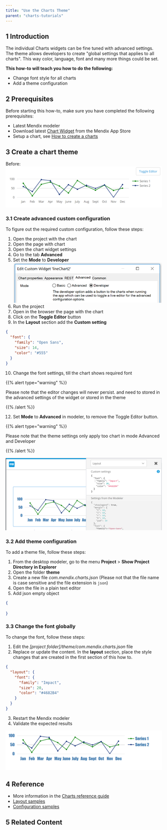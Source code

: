 ```yaml
---
title: "Use the Charts Theme"
parent: "charts-tutorials"
---
```


## 1 Introduction

The individual Charts widgets can be fine tuned with advanced settings. The theme allows developers to create "global settings that applies to all charts". This way color, language, font and many more things could be set.

**This how-to will teach you how to do the following:**

* Change font style for all charts
* Add a theme configuration

## 2 Prerequisites

Before starting this how-to, make sure you have completed the following prerequisites:

* Latest Mendix modeler
* Download latest [Chart Widget](https://appstore.home.mendix.com/link/app/105695/) from the Mendix App Store
* Setup a chart, see [How to create a charts](chart-basic-create)

## 3 Create a chart theme

Before:
![chart](attachments/charts/charts-toggle-editor.png)

### 3.1 Create advanced custom configuration
To figure out the required custom configuration, follow these steps:

1. Open the project with the chart
1. Open the page with chart
1. Open the chart widget settings
1. Go to the tab **Advanced**
1. Set the **Mode** to **Developer**  
![chart widget properties](attachments/charts/charts-widget-properties-advanced.png)
1. Run the project
1. Open in the browser the page with the chart
1. Click on the **Toggle Editor** button
1. In the **Layout** section add the **Custom setting**  
```json
{
  "font": {
    "family": "Open Sans",
    "size": 14,
    "color": "#555"
  }
}
```

10. Change the font settings, till the chart shows required font

{{% alert type="warning" %}}

Please note that the editor changes will never persist. and need to stored in the advanced settings of the widget or stored in the theme

{{% /alert %}}

12. Set **Mode** to **Advanced** in modeler, to remove the Toggle Editor button.

{{% alert type="warning" %}}

Please note that the theme settings only apply too chart in mode Advanced and Developer

{{% /alert %}}

![chart editor](attachments/charts/charts-toggle-editor-open.png)

### 3.2 Add theme configuration
To add a theme file, follow these steps:

1. From the desktop modeler, go to the menu **Project** > **Show Project Directory in Explorer**
1. Open the folder **theme**
1. Create a new file *com.mendix.charts.json* (Please not that the file name is case sensitive and the file extension is `json`)
1. Open the file in a plain text editor
1. Add json empty object  
```json
{

}
```

### 3.3 Change the font globally
To change the font, follow these steps:

1. Edit the *[project folder]/theme/com.mendix.charts.json* file
1. Replace or update the content. In the **layout** section, place the style changes that are created in the first section of this how to.  
```json
{
  "layout": {
    "font": {
      "family": "Impact",
      "size": 20,
      "color": "#4682B4"
    }
  }
}
```

3. Restart the Mendix modeler
1. Validate the expected results

![chart updated](attachments/charts/charts-toggle-editor-changed.png)

## 4 Reference

* More information in the [Charts reference guide](../../refguide/charts-widgets)
* [Layout samples](../../refguide/charts-advanced-cheat-sheet##-Layout-all-charts)
* [Configuration samples](../../refguide/charts-advanced-cheat-sheet###-configurations-options-all-charts) 

## 5 Related Content
